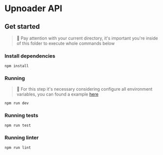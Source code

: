 # Upnoader API

## Get started
> 🎈 Pay attention with your current directory, it's important you're inside of this folder to execute whole commands below

### Install dependencies
```
npm install
```

### Running
> 🎈 For this step it's necessary considering configure all environment variables, you can found a example [here](./.env.example)
```
npm run dev
```

### Running tests
```
npm run test
```

### Running linter
```
npm run lint
```
